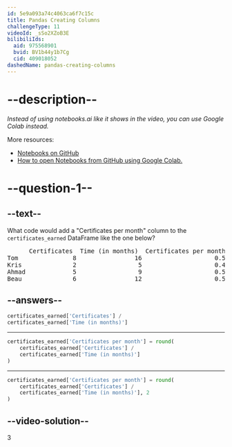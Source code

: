 ```yaml
---
id: 5e9a093a74c4063ca6f7c15c
title: Pandas Creating Columns
challengeType: 11
videoId: _sSo2XZoB3E
bilibiliIds:
  aid: 975568901
  bvid: BV1b44y1b7Cg
  cid: 409018052
dashedName: pandas-creating-columns
---
```


# --description--

*Instead of using notebooks.ai like it shows in the video, you can use Google Colab instead.*

More resources:

-  <a href="https://github.com/ine-rmotr-curriculum/freecodecamp-intro-to-pandas" target="_blank" rel="noopener noreferrer nofollow">Notebooks on GitHub</a>
-  <a href="https://colab.research.google.com/github/googlecolab/colabtools/blob/master/notebooks/colab-github-demo.ipynb" target="_blank" rel="noopener noreferrer nofollow">How to open Notebooks from GitHub using Google Colab.</a>

# --question-1--

## --text--

What code would add a "Certificates per month" column to the `certificates_earned` DataFrame like the one below?

<pre>      Certificates  Time (in months)  Certificates per month
Tom               8                16                    0.50
Kris              2                 5                    0.40
Ahmad             5                 9                    0.56
Beau              6                12                    0.50</pre>

## --answers--

```py
certificates_earned['Certificates'] /
certificates_earned['Time (in months)']
```

---

```py
certificates_earned['Certificates per month'] = round(
    certificates_earned['Certificates'] /
    certificates_earned['Time (in months)']
)
```

---

```py
certificates_earned['Certificates per month'] = round(
    certificates_earned['Certificates'] /
    certificates_earned['Time (in months)'], 2
)
```

## --video-solution--

3

